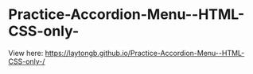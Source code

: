 # Practice-Accordion-Menu--HTML-CSS-only-

View here: https://laytongb.github.io/Practice-Accordion-Menu--HTML-CSS-only-/
